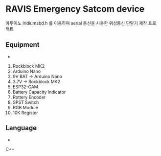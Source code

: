 # RAVIS  Emergency Satcom device



 아두이노 Iridiumsbd.h 를 이용하여
serial 통신을 사용한 위성통신 단말기 제작 프로젝트
 



## Equipment
-
1.   Rockblock MK2
2.   Arduino Nano
3.   9V BAT -> Arduino Nano
4.   3.7V -> Rockblock MK2
5.   ESP32-CAM
6.   Battery Capacity Indicator
7.   Rottery Encoder
8.   SPST Switch
9.   RGB Module
10. 10K Register

## Language
-
C++<br/>







